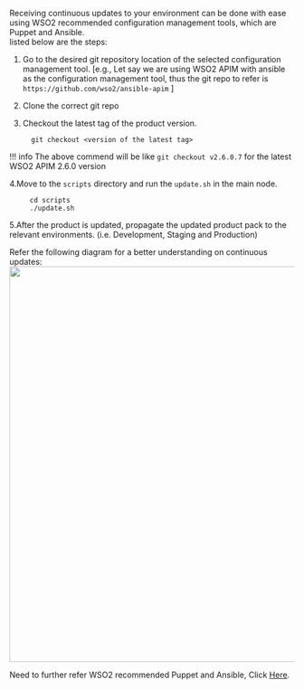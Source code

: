 
Receiving continuous updates to your environment can be done with ease using WSO2 recommended configuration management tools, which are Puppet and Ansible.<br>
listed below are the steps:

1. Go to the desired git repository location of the selected configuration management tool.
   [e.g., Let say we are using WSO2 APIM with ansible as the configuration management tool, thus the git repo to refer is `https://github.com/wso2/ansible-apim` ]
2. Clone the correct git repo
3. Checkout the latest tag of the product version.
   
      
         git checkout <version of the latest tag>
      

!!! info
      The above commend will be like ``git checkout v2.6.0.7`` for the latest WSO2 APIM 2.6.0 version


4.Move to the `scripts` directory and run the `update.sh` in the main node.


         cd scripts
         ./update.sh
      

   
5.After the product is updated, propagate the updated product pack to the relevant environments. (i.e. Development, Staging and Production)

Refer the following diagram for a better understanding on continuous updates:
<img src="../../assets/img/updates/continous-update.png" width="700">

Need to further refer WSO2 recommended Puppet and Ansible, Click [Here](../updates/faq/#what-are-the-recommended-configuration-management-tools-to-deploy-configurations-to-client-nodes).
